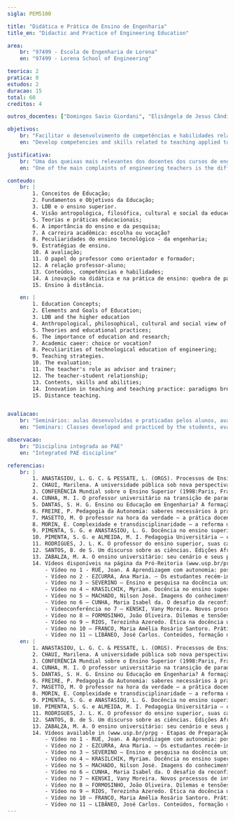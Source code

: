 ```yaml
---
sigla: PEM5100

title: "Didática e Prática de Ensino de Engenharia"
title_en: "Didactic and Practice of Engineering Education"

area:
    br: "97499 - Escola de Engenharia de Lorena"
    en: "97499 - Lorena School of Engineering"

teorica: 2
pratica: 0
estudos: 2
duracao: 15
total: 60
creditos: 4

outros_docentes: ["Domingos Savio Giordani", "Elisângela de Jesus Cândido Moraes", "Maria Auxiliadora Motta Barreto"]

objetivos:
    br: "Facilitar o desenvolvimento de competências e habilidades relacionadas com a didática aplicada à engenharia, através de pensamento crítico. Estimular a formação de educadores ativos e criativos, capazes de participar do processo de transformação das práticas educativas. Discutir temas abrangentes em ensino para inserção de práticas específicas em sala de aula."
    en: "Develop competencies and skills related to teaching applied to engineering, through critical thinking. Stimulate the formation of active and creative educators, able to participate in the process of transformation of educational practices. Discuss embracing themes in education area for insertion of specific practices in the classroom."

justificativa:
    br: "Uma das queixas mais relevantes dos docentes dos cursos de engenharia é a dificuldade no fazer pedagógico. A inexistência de uma disciplina de Didática e de Prática de Ensino em sua formação que os oriente neste fazer, torna-os ineficientes no momento da transmissão de conhecimentos. Essa dificuldade também é percebida pelo corpo discente, acarretando problemas na relação professor-aluno e conseqüentemente acarretando dificuldades na aprendizagem. Por isso justifica-se a presença dessa disciplina."
    en: "One of the main complaints of engineering teachers is the difficulty in pedagogical practice. The absence of a discipline of Teaching and Teaching Practice in their training, makes them ineffective at the transmission of knowledge. This difficulty is also perceived by the students, causing problems in the teacher-student relationship and therefore causing difficulties in learning. It justifies the presence of this discipline."

conteudo:
    br: | 
        1. Conceitos de Educação;
        2. Fundamentos e Objetivos da Educação;
        3. LDB e o ensino superior.
        4. Visão antropológica, filosófica, cultural e social da educação;
        5. Teorias e práticas educacionais;
        6. A importância do ensino e da pesquisa;
        7. A carreira acadêmica: escolha ou vocação?
        8. Peculiaridades do ensino tecnológico - da engenharia;
        9. Estratégias de ensino.
        10. A avaliação;
        11. O papel do professor como orientador e formador;
        12. A relação professor-aluno;
        13. Conteúdos, competências e habilidades;
        14. A inovação na didática e na prática de ensino: quebra de paradigmas;
        15. Ensino à distância.

    en: |
        1. Education Concepts;
        2. Elements and Goals of Education;
        3. LDB and the higher education
        4. Anthropological, philosophical, cultural and social view of education;
        5. Theories and educational practices;
        6. The importance of education and research;
        7. Academic caeer: choice or vocation?
        8. Peculiarities of technological education of engineering;
        9. Teaching strategies.
        10. The evaluation;
        11. The teacher's role as advisor and trainer;
        12. The teacher-student relationship;
        13. Contents, skills and abilities;
        14. Innovation in teaching and teaching practice: paradigms break;
        15. Distance teaching.


avaliacao:
    br: "Seminários: aulas desenvolvidas e praticadas pelos alunos, avaliadas pelo professor e pelos colegas. Artigo: escrito durante o semestre, sobre tema a ser ind"
    en: "Seminars: Classes developed and practiced by the students, evaluated by the teacher and colleagues. Article : Written based on two indicated articles and two chosen by the group. Written Evaluation: Applied and Corrected by the groups themselves. Final grade: arithmetic avarage."

observacao:
    br: "Disciplina integrada ao PAE"
    en: "Integrated PAE discipline"

referencias:
    br: |
        1. ANASTASIOU, L. G. C. & PESSATE, L. (ORGS). Processos de Ensinagem na Universidade – pressupostos para as estratégias de trabalho em aula. Joinvile: UNIVILLE, 2003.
        2. CHAUI, Marilena. A universidade pública sob nova perspectiva. In Revista Brasileira de Educação. Rio de Janeiro: ANPED, n.24, 2003, p.1-12.
        3. CONFERÊNCIA Mundial sobre o Ensino Superior (1998:Paris, França). Tendências da Educação Superior para o Século XXI - UNESCO/Conselho de Reitores das Universidades Brasileiras, 1998.
        4. CUNHA, M. I. O professor universitário na transição de paradigmas. Araraquara: J. M. Editora, 1998.
        5. DANTAS, S. H. G. Ensino ou Educação em Engenharia? A formação didático-pedagógica dos Engenheiros Professores. Revista de Ensino de Engenharia, 1993. UNIFOR. Br. 
        6. FREIRE, P. Pedagogia da Autonomia: saberes necessários à prática educativa. São Paulo: Paz e Terra, 1996.
        7. MASETTO, M. O professor na hora da verdade – a prática docente no ensino superior. São Paulo: Avercamp. 2010.
        8. MORIN, E. Complexidade e transdisciplinaridade – a reforma da universidade e do ensino fundamental. Natal: EDUFRN, 2000.
        9. PIMENTA, S. G. e ANASTASIOU, L. G. Docência no ensino superior. São Paulo: Cortez, 2002.
        10. PIMENTA, S. G. e ALMEIDA, M. I. Pedagogia Universitária – caminhos para a formação de professores. S. Paulo: Cortez Editora, 2011.
        11. RODRIGUES, J. L. K. O professor do ensino superior, suas características e suas competências: Um profissional da educação. Tese de Doutorado. Doutorado em Educação: Currículo - Educação: Currículo, PUC-SP, São Paulo, 2005.
        12. SANTOS, B. de S. Um discurso sobre as ciências. Edições Afrontamento. Porto. 1999.
        13. ZABALZA, M. A. O ensino universitário: seu cenário e seus protagonistas. Porto Alegre: Artmed, 2004.
        14. Vídeos disponíveis na página da Pró-Reitoria (www.usp.br/prpg - Etapas de Preparação Pedagógica – Cadernos ou Vídeos de Pedagogia)
            - Vídeo no 1 - RUÉ, Joan. A Aprendizagem com autonomia: possibilidades e limites.
            - Vídeo no 2 - EZCURRA, Ana Maria. – Os estudantes recém-ingressados: democratização e responsabilidades das instituições universitárias.
            - Vídeo no 3 – SEVERINO – Ensino e pesquisa na docência universitária: caminhos para a integração.
            - Vídeo no 4 – KRASILCHIK, Myriam. Docência no ensino superior: tensões e mudanças.
            - Vídeo no 5 – MACHADO, Nilson José. Imagens do conhecimento e ação docente no ensino superior.
            - Vídeo no 6 – CUNHA, Maria Isabel da. O desafio da reconfiguração de saberes na docência universitária.
            - Videoconferência no 7 – KENSKI, Vany Moreira. Novos processos de interação e comunicação no ensino mediado pelas tecnologias.
            - Vídeo no 8 – FORMOSINHO, João Oliveira. Dilemas e tensões da atuação da universidade frente à formação de profissionais de desenvolvimento humano.
            - Vídeo no 9 – RIOS, Terezinha Azeredo. Ética na docência universitária: a caminho de uma universidade pedagógica?
            - Vídeo no 10 – FRANCO, Maria Amélia Rosário Santoro. Prática docente universitária e a construção coletiva de conhecimentos.
            - Vídeo no 11 – LIBÂNEO, José Carlos. Conteúdos, formação de competências cognitivas e ensino com pesquisa: unindo ensino e modos de investigação.
    en: | 
        1. ANASTASIOU, L. G. C. & PESSATE, L. (ORGS). Processos de Ensinagem na Universidade – pressupostos para as estratégias de trabalho em aula. Joinvile: UNIVILLE, 2003.
        2. CHAUI, Marilena. A universidade pública sob nova perspectiva. In Revista Brasileira de Educação. Rio de Janeiro: ANPED, n.24, 2003, p.1-12.
        3. CONFERÊNCIA Mundial sobre o Ensino Superior (1998:Paris, França). Tendências da Educação Superior para o Século XXI - UNESCO/Conselho de Reitores das Universidades Brasileiras, 1998.
        4. CUNHA, M. I. O professor universitário na transição de paradigmas. Araraquara: J. M. Editora, 1998.
        5. DANTAS, S. H. G. Ensino ou Educação em Engenharia? A formação didático-pedagógica dos Engenheiros Professores. Revista de Ensino de Engenharia, 1993. UNIFOR. Br. 
        6. FREIRE, P. Pedagogia da Autonomia: saberes necessários à prática educativa. São Paulo: Paz e Terra, 1996.
        7. MASETTO, M. O professor na hora da verdade – a prática docente no ensino superior. São Paulo: Avercamp. 2010.
        8. MORIN, E. Complexidade e transdisciplinaridade – a reforma da universidade e do ensino fundamental. Natal: EDUFRN, 2000.
        9. PIMENTA, S. G. e ANASTASIOU, L. G. Docência no ensino superior. São Paulo: Cortez, 2002.
        10. PIMENTA, S. G. e ALMEIDA, M. I. Pedagogia Universitária – caminhos para a formação de professores. S. Paulo: Cortez Editora, 2011.
        11. RODRIGUES, J. L. K. O professor do ensino superior, suas características e suas competências: Um profissional da educação. Tese de Doutorado. Doutorado em Educação: Currículo - Educação: Currículo, PUC-SP, São Paulo, 2005.
        12. SANTOS, B. de S. Um discurso sobre as ciências. Edições Afrontamento. Porto. 1999.
        13. ZABALZA, M. A. O ensino universitário: seu cenário e seus protagonistas. Porto Alegre: Artmed, 2004.
        14. Vídeos available in (www.usp.br/prpg - Etapas de Preparação Pedagógica – Cadernos ou Vídeos de Pedagogia)
            - Vídeo no 1 - RUÉ, Joan. A Aprendizagem com autonomia: possibilidades e limites.
            - Vídeo no 2 - EZCURRA, Ana Maria. – Os estudantes recém-ingressados: democratização e responsabilidades das instituições universitárias.
            - Vídeo no 3 – SEVERINO – Ensino e pesquisa na docência universitária: caminhos para a integração.
            - Vídeo no 4 – KRASILCHIK, Myriam. Docência no ensino superior: tensões e mudanças.
            - Vídeo no 5 – MACHADO, Nilson José. Imagens do conhecimento e ação docente no ensino superior.
            - Vídeo no 6 – CUNHA, Maria Isabel da. O desafio da reconfiguração de saberes na docência universitária.
            - Video no 7 – KENSKI, Vany Moreira. Novos processos de interação e comunicação no ensino mediado pelas tecnologias.
            - Vídeo no 8 – FORMOSINHO, João Oliveira. Dilemas e tensões da atuação da universidade frente à formação de profissionais de desenvolvimento humano.
            - Vídeo no 9 – RIOS, Terezinha Azeredo. Ética na docência universitária: a caminho de uma universidade pedagógica?
            - Vídeo no 10 – FRANCO, Maria Amélia Rosário Santoro. Prática docente universitária e a construção coletiva de conhecimentos.
            - Vídeo no 11 – LIBÂNEO, José Carlos. Conteúdos, formação de competências cognitivas e ensino com pesquisa: unindo ensino e modos de investigação.
---
```

